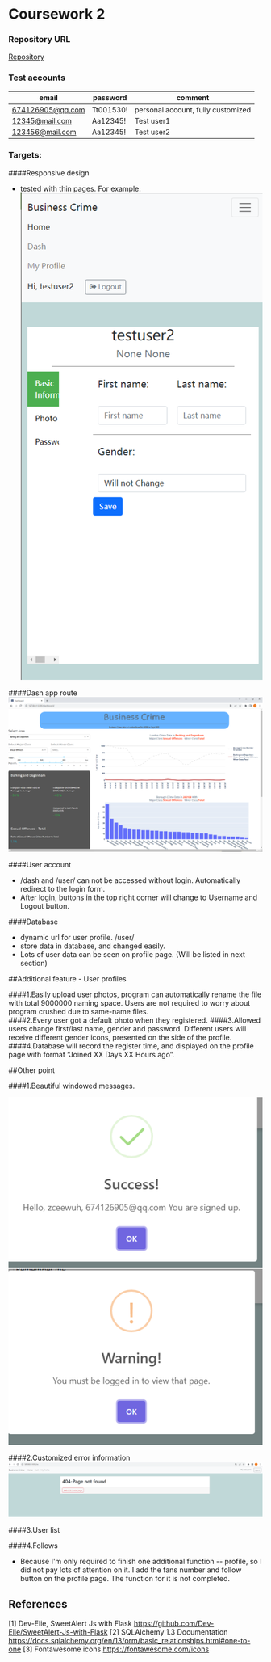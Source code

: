 # Coursework 2
### Repository URL
[Repository](https://github.com/Kaguramio674/flaskProject.git)

### Test accounts
|  email   | password  | comment |
|  ----  | ----  | ----|
| 674126905@qq.com  | Tt001530! | personal account, fully customized
| 12345@mail.com | Aa12345! |Test user1
|123456@mail.com|Aa12345!|Test user2

### Targets:

####Responsive design

- tested with thin pages. For example:
![img1](resource/img1.png)

####Dash app route
![img2](resource/img2.png)

####User account
- /dash and /user/<username> can not be accessed without login. Automatically redirect to the login form.
- After login, buttons in the top right corner will change to Username and Logout button.

####Database
- dynamic url for user profile. /user/<username>
- store data in database, and changed easily.
- Lots of user data can be seen on profile page. (Will be listed in next section)

##Additional feature - User profiles

####1.Easily upload user photos, program can automatically rename the file with total 9000000 naming space. Users are not required to worry about program crushed due to same-name files.  
####2.Every user got a default photo when they registered.
####3.Allowed users change first/last name, gender and password. Different users will receive different gender icons, presented on the side of the profile.
####4.Database will record the register time, and displayed on the profile page with format “Joined XX Days XX Hours ago”.


##Other point 

####1.Beautiful windowed messages.

![img3](resource/img3.png)
![img4](resource/img4.png)

####2.Customized error information
![img5](resource/img5.png)

####3.User list

####4.Follows
- Because I'm only required to finish one additional function -- profile, so I did not pay lots of attention on it. I add the fans number and follow button on the profile page. The function for it is not completed.


## References
[1] Dev-Elie, SweetAlert Js with Flask   https://github.com/Dev-Elie/SweetAlert-Js-with-Flask
[2] SQLAlchemy 1.3 Documentation  https://docs.sqlalchemy.org/en/13/orm/basic_relationships.html#one-to-one
[3] Fontawesome icons https://fontawesome.com/icons